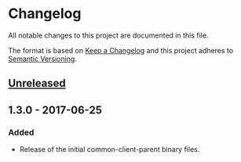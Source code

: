 # Changelog
All notable changes to this project are documented in this file.
 
The format is based on [Keep a Changelog](http://keepachangelog.com/)
and this project adheres to [Semantic Versioning](http://semver.org/).
 
## [Unreleased]

## 1.3.0 - 2017-06-25

### Added
 - Release of the initial common-client-parent binary files.

[Unreleased]: https://github.com/dellemc-symphony/common-client-parent/compare/1.3.0...HEAD
